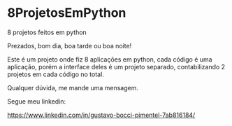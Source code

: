 # 8ProjetosEmPython
8 projetos feitos em python

Prezados, bom dia, boa tarde ou boa noite!

Este é um projeto onde fiz 8 aplicações em python, cada código é uma aplicação, porém 
a interface deles é um projeto separado, contabilizando 2 projetos em cada código no total.

Qualquer dúvida, me mande uma mensagem.

Segue meu linkedin:

https://www.linkedin.com/in/gustavo-bocci-pimentel-7ab816184/
